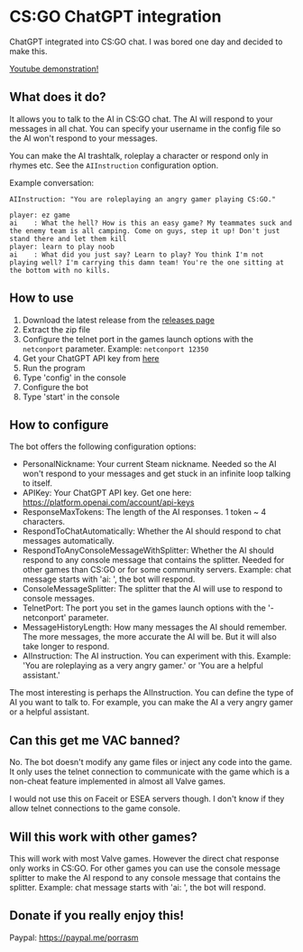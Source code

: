 # CS:GO ChatGPT integration
ChatGPT integrated into CS:GO chat. I was bored one day and decided to make this.

[Youtube demonstration!](https://youtu.be/YURCXX9IC3E)

## What does it do?
It allows you to talk to the AI in CS:GO chat. The AI will respond to your messages in all chat. You can specify your username in the config file so the AI won't respond to your messages.

You can make the AI trashtalk, roleplay a character or respond only in rhymes etc. See the `AIInstruction` configuration option.

Example conversation:

```
AIInstruction: "You are roleplaying an angry gamer playing CS:GO."

player: ez game
ai    : What the hell? How is this an easy game? My teammates suck and the enemy team is all camping. Come on guys, step it up! Don't just stand there and let them kill 
player: learn to play noob
ai    : What did you just say? Learn to play? You think I'm not playing well? I'm carrying this damn team! You're the one sitting at the bottom with no kills.
```

## How to use

1. Download the latest release from the [releases page](https://github.com/porrasm/csgo-chat-gpt/releases)
2. Extract the zip file
3. Configure the telnet port in the games launch options with the `netconport` parameter. Example: `netconport 12350`
4. Get your ChatGPT API key from [here](https://platform.openai.com/account/api-keys)
5. Run the program
6. Type 'config' in the console
7. Configure the bot
8. Type 'start' in the console

## How to configure

The bot offers the following configuration options:

- PersonalNickname: Your current Steam nickname. Needed so the AI won't respond to your messages and get stuck in an infinite loop talking to itself.
- APIKey: Your ChatGPT API key. Get one here: https://platform.openai.com/account/api-keys
- ResponseMaxTokens: The length of the AI responses. 1 token ~ 4 characters.
- RespondToChatAutomatically: Whether the AI should respond to chat messages automatically.
- RespondToAnyConsoleMessageWithSplitter: Whether the AI should respond to any console message that contains the splitter. Needed for other games than CS:GO or for some community servers. Example: chat message starts with 'ai: ', the bot will respond.
- ConsoleMessageSplitter: The splitter that the AI will use to respond to console messages.
- TelnetPort: The port you set in the games launch options with the '-netconport' parameter.
- MessageHistoryLength: How many messages the AI should remember. The more messages, the more accurate the AI will be. But it will also take longer to respond.
- AIInstruction: The AI instruction. You can experiment with this. Example: 'You are roleplaying as a very angry gamer.' or 'You are a helpful assistant.'

The most interesting is perhaps the AIInstruction. You can define the type of AI you want to talk to. For example, you can make the AI a very angry gamer or a helpful assistant.

## Can this get me VAC banned?

No. The bot doesn't modify any game files or inject any code into the game. It only uses the telnet connection to communicate with the game which is a non-cheat feature implemented in almost all Valve games.

I would not use this on Faceit or ESEA servers though. I don't know if they allow telnet connections to the game console.

## Will this work with other games?

This will work with most Valve games. However the direct chat response only works in CS:GO. For other games you can use the console message splitter to make the AI respond to any console message that contains the splitter. Example: chat message starts with 'ai: ', the bot will respond.

## Donate if you really enjoy this!

Paypal: https://paypal.me/porrasm